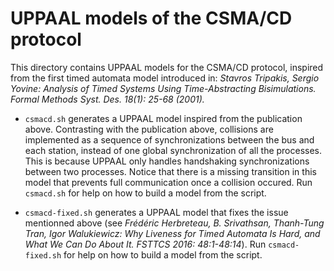 # UPPAAL models of the CSMA/CD protocol

This directory contains UPPAAL models for the CSMA/CD protocol, inspired from
the first timed automata model introduced in:
*Stavros Tripakis, Sergio Yovine: Analysis of Timed Systems Using 
Time-Abstracting Bisimulations. Formal Methods Syst. Des. 18(1): 25-68 (2001).*

- `csmacd.sh` generates a UPPAAL model inspired from the publication above. 
Contrasting with the publication above, collisions are implemented as a sequence
of synchronizations between the bus and each station, instead of one global
synchronization of all the processes. This is because UPPAAL only handles 
handshaking synchronizations between two processes. Notice that there is a missing transition in this model that prevents full communication once 
a collision occured. Run `csmacd.sh` for help on how to build a model from the
script.

- `csmacd-fixed.sh` generates a UPPAAL model that fixes the issue mentionned 
above (see *Frédéric Herbreteau, B. Srivathsan, Thanh-Tung Tran, Igor 
Walukiewicz: Why Liveness for Timed Automata Is Hard, and What We Can Do About 
It. FSTTCS 2016: 48:1-48:14*). Run `csmacd-fixed.sh` for help on how to build a 
model from the script.
